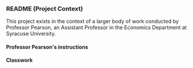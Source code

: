### README (Project Context)
This project exists in the context of a larger body of work conducted by Professor Pearson, an Assistant Professor in the Economics Department at Syracuse University.

#### Professor Pearson's instructions

#### Classwork
